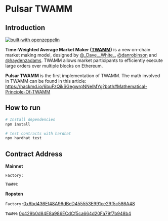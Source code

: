 # Pulsar TWAMM

## Introduction

[![built-with openzeppelin](https://img.shields.io/badge/built%20with-OpenZeppelin-3677FF)](https://docs.openzeppelin.com/)


**Time-Weighted Average Market Maker ([TWAMM](https://www.paradigm.xyz/2021/07/twamm/))** is a new on-chain market making model, designed by [@\_Dave\_\_White\_](https://twitter.com/_Dave__White_), [@danrobinson](https://twitter.com/danrobinson) and [@haydenzadams](https://twitter.com/haydenzadams). TWAMM allows market participants to efficiently execute large orders over multiple blocks on Ethereum.

**Pulsar TWAMM** is the first implementation of TWAMM. The math involved in TWAMM can be found in this article: https://hackmd.io/6buFzQikSGegwrqNNelMYg?both#Mathematical-Principle-Of-TWAMM

## How to run 

```bash
# Install dependencies
npm install

# test contracts with hardhat
npx hardhat test
```

## Contract Address

**Mainnet**

`Factory:`

`TWAMM:`

**Ropsten**

`Factory:`[0x6bd436Ef48A96dBeD455553E991ce29f5c586A48](https://ropsten.etherscan.io/address/0x6bd436Ef48A96dBeD455553E991ce29f5c586A48#readContract)

`TWAMM:`[0x429b0d84E8a986ECdCf5ca664d20Fa79f7b948b4](https://ropsten.etherscan.io/address/0x429b0d84E8a986ECdCf5ca664d20Fa79f7b948b4)
